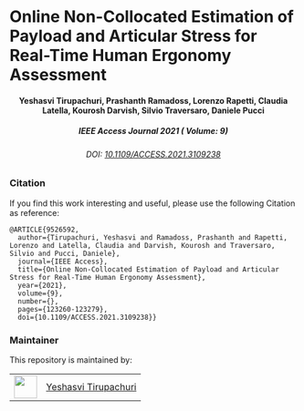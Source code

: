 <h1>
Online Non-Collocated Estimation of Payload and Articular Stress for Real-Time Human Ergonomy Assessment
</h1>

<div align="center">
<h4>
Yeshasvi Tirupachuri, Prashanth Ramadoss, Lorenzo Rapetti, Claudia Latella, Kourosh Darvish, Silvio Traversaro, Daniele Pucci
</h4>
</div>

<div align="center">
  <h5> IEEE Access Journal 2021 ( Volume: 9) </h5>
  <h6> DOI: <a href="10.1109/ACCESS.2021.3109238" target="_top">10.1109/ACCESS.2021.3109238</a> </h6>
</div>

### Citation

If you find this work interesting and useful, please use the following Citation as reference:

```
@ARTICLE{9526592,
  author={Tirupachuri, Yeshasvi and Ramadoss, Prashanth and Rapetti, Lorenzo and Latella, Claudia and Darvish, Kourosh and Traversaro, Silvio and Pucci, Daniele},
  journal={IEEE Access},
  title={Online Non-Collocated Estimation of Payload and Articular Stress for Real-Time Human Ergonomy Assessment},
  year={2021},
  volume={9},
  number={},
  pages={123260-123279},
  doi={10.1109/ACCESS.2021.3109238}}
```

### Maintainer

This repository is maintained by:

| | |
|:---:|:---:|
| [<img src="https://github.com/yeshasvitvs.png" width="40">](https://github.com/yeshasvitvs) | [Yeshasvi Tirupachuri](https://github.com/yeshasvitvs) |

